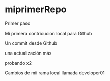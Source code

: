# miprimerRepo
Primer paso

Mi primera contricucion local para Github

Un commit desde Github

una actualización más

probando x2

Cambios de mii rama local llamada developer01